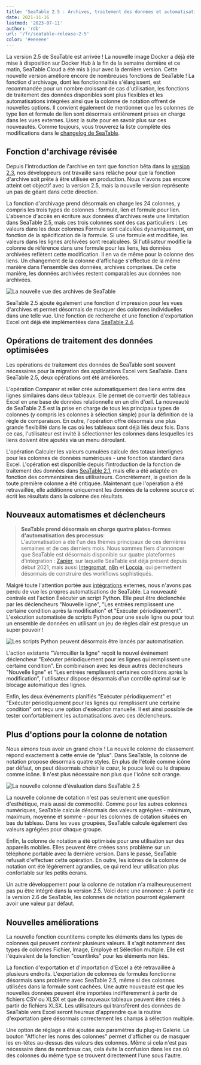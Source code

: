 ```yaml
---
title: 'SeaTable 2.5 : Archives, traitement des données et automatisations optimisés - SeaTable'
date: 2021-11-16
lastmod: '2023-07-11'
author: 'rdb'
url: '/fr/seatable-release-2-5'
color: '#eeeeee'
---
```


La version 2.5 de SeaTable est arrivée ! La nouvelle image Docker a déjà été mise à disposition sur Docker Hub à la fin de la semaine dernière et ce matin, SeaTable Cloud a été mis à jour avec la dernière version. Cette nouvelle version améliore encore de nombreuses fonctions de SeaTable ! La fonction d'archivage, dont les fonctionnalités s'élargissent, est recommandée pour un nombre croissant de cas d'utilisation, les fonctions de traitement des données disponibles sont plus flexibles et les automatisations intégrées ainsi que la colonne de notation offrent de nouvelles options. Il convient également de mentionner que les colonnes de type lien et formule de lien sont désormais entièrement prises en charge dans les vues externes. Lisez la suite pour en savoir plus sur ces nouveautés. Comme toujours, vous trouverez la liste complète des modifications dans le [changelog de SeaTable](/fr/docs/changelog/version-2-5/).

## Fonction d'archivage révisée

Depuis l'introduction de l'archive en tant que fonction bêta dans la [version 2.3](/fr/seatable-release-2-3/?lang=auto), nos développeurs ont travaillé sans relâche pour que la fonction d'archive soit prête à être utilisée en production. Nous n'avons pas encore atteint cet objectif avec la version 2.5, mais la nouvelle version représente un pas de géant dans cette direction.

La fonction d'archivage prend désormais en charge les 24 colonnes, y compris les trois types de colonnes : formule, lien et formule pour lien. L'absence d'accès en écriture aux données d'archives reste une limitation dans SeaTable 2.5, mais ces trois colonnes sont des cas particuliers : Les valeurs dans les deux colonnes Formule sont calculées dynamiquement, en fonction de la spécification de la formule. Si une formule est modifiée, les valeurs dans les lignes archivées sont recalculées. Si l'utilisateur modifie la colonne de référence dans une formule pour les liens, les données archivées reflètent cette modification. Il en va de même pour la colonne des liens. Un changement de la colonne d'affichage s'effectue de la même manière dans l'ensemble des données, archives comprises. De cette manière, les données archivées restent comparables aux données non archivées.

![La nouvelle vue des archives de SeaTable](https://seatable.io/wp-content/uploads/2021/11/archive-view.jpg)

SeaTable 2.5 ajoute également une fonction d'impression pour les vues d'archives et permet désormais de masquer des colonnes individuelles dans une telle vue. Une fonction de recherche et une fonction d'exportation Excel ont déjà été implémentées dans [SeaTable 2.4](/fr/seatable-release-2-4/?lang=auto).

## Opérations de traitement des données optimisées

Les opérations de traitement des données de SeaTable sont souvent nécessaires pour la migration des applications Excel vers SeaTable. Dans SeaTable 2.5, deux opérations ont été améliorées.

L'opération Comparer et relier crée automatiquement des liens entre des lignes similaires dans deux tableaux. Elle permet de convertir des tableaux Excel en une base de données relationnelle en un clin d'œil. La nouveauté de SeaTable 2.5 est la prise en charge de tous les principaux types de colonnes (y compris les colonnes à sélection simple) pour la définition de la règle de comparaison. En outre, l'opération offre désormais une plus grande flexibilité dans le cas où les tableaux sont déjà liés deux fois. Dans ce cas, l'utilisateur est invité à sélectionner les colonnes dans lesquelles les liens doivent être ajoutés via un menu déroulant.

L'opération Calculer les valeurs cumulées calcule des totaux interlignes pour les colonnes de données numériques - une fonction standard dans Excel. L'opération est disponible depuis l'introduction de la fonction de traitement des données dans [SeaTable 2.1](/fr/seatable-release-2-1/?lang=auto), mais elle a été adaptée en fonction des commentaires des utilisateurs. Concrètement, la gestion de la toute première colonne a été critiquée. Maintenant que l'opération a été retravaillée, elle additionne uniquement les données de la colonne source et écrit les résultats dans la colonne des résultats.

## Nouveaux automatismes et déclencheurs

> **SeaTable prend désormais en charge quatre plates-formes d'automatisation des processus**:  
> L'automatisation a été l'un des thèmes principaux de ces dernières semaines et de ces derniers mois. Nous sommes fiers d'annoncer que SeaTable est désormais disponible sur quatre plateformes d'intégration : [Zapier](https://zapier.com/apps/seatable/integrations), sur laquelle SeaTable est déjà présent depuis début 2021, mais aussi [Integromat](https://www.integromat.com/en/integrations/seatable), [n8n](https://n8n.io/integrations/n8n-nodes-base.seaTable) et [Locoia](https://www.locoia.com/connector/seatable-integration), qui permettent désormais de construire des workflows sophistiqués.

Malgré toute l'attention portée aux [intégrations](https://seatable.io/fr/integrations/) externes, nous n'avons pas perdu de vue les propres automatisations de SeaTable. La nouveauté centrale est l'action Exécuter un script Python. Elle peut être déclenchée par les déclencheurs "Nouvelle ligne", "Les entrées remplissent une certaine condition après la modification" et "Exécuter périodiquement". L'exécution automatisée de scripts Python pour une seule ligne ou pour tout un ensemble de données en utilisant un jeu de règles clair est presque un super pouvoir !

![Les scripts Python peuvent désormais être lancés par automatisation.](https://seatable.io/wp-content/uploads/2021/11/python-script-durch-automation-511x448.jpg)

L'action existante "Verrouiller la ligne" reçoit le nouvel événement déclencheur "Exécuter périodiquement pour les lignes qui remplissent une certaine condition". En combinaison avec les deux autres déclencheurs "Nouvelle ligne" et "Les entrées remplissent certaines conditions après la modification", l'utilisateur dispose désormais d'un contrôle optimal sur le blocage automatique des lignes.

Enfin, les deux événements planifiés "Exécuter périodiquement" et "Exécuter périodiquement pour les lignes qui remplissent une certaine condition" ont reçu une option d'exécution manuelle. Il est ainsi possible de tester confortablement les automatisations avec ces déclencheurs.

## Plus d'options pour la colonne de notation

Nous aimons tous avoir un grand choix ! La nouvelle colonne de classement répond exactement à cette envie de "plus". Dans SeaTable, la colonne de notation propose désormais quatre styles. En plus de l'étoile comme icône par défaut, on peut désormais choisir le cœur, le pouce levé ou le drapeau comme icône. Il n'est plus nécessaire non plus que l'icône soit orange.

![La nouvelle colonne d'évaluation dans SeaTable 2.5](https://seatable.io/wp-content/uploads/2021/11/Bewertungsspalte.jpg)

La nouvelle colonne de cotation n'est pas seulement une question d'esthétique, mais aussi de commodité. Comme pour les autres colonnes numériques, SeaTable calcule désormais des valeurs agrégées - minimum, maximum, moyenne et somme - pour les colonnes de cotation situées en bas du tableau. Dans les vues groupées, SeaTable calcule également des valeurs agrégées pour chaque groupe.

Enfin, la colonne de notation a été optimisée pour une utilisation sur des appareils mobiles. Elles peuvent être créées sans problème sur un téléphone portable avec la dernière version. Dans le passé, SeaTable refusait d'effectuer cette opération. En outre, les icônes de la colonne de notation ont été légèrement agrandies, ce qui rend leur utilisation plus confortable sur les petits écrans.

Un autre développement pour la colonne de notation n'a malheureusement pas pu être intégré dans la version 2.5. Voici donc une annonce : À partir de la version 2.6 de SeaTable, les colonnes de notation pourront également avoir une valeur par défaut.

## Nouvelles améliorations

La nouvelle fonction countitems compte les éléments dans les types de colonnes qui peuvent contenir plusieurs valeurs. Il s'agit notamment des types de colonnes Fichier, Image, Employé et Sélection multiple. Elle est l'équivalent de la fonction "countlinks" pour les éléments non liés.

La fonction d'exportation et d'importation d'Excel a été retravaillée à plusieurs endroits. L'exportation de colonnes de formules fonctionne désormais sans problème avec SeaTable 2.5, même si des colonnes utilisées dans la formule sont cachées. Une autre nouveauté est que les nouvelles données peuvent être importées indifféremment à partir de fichiers CSV ou XLSX et que de nouveaux tableaux peuvent être créés à partir de fichiers XLSX. Les utilisateurs qui transfèrent des données de SeaTable vers Excel seront heureux d'apprendre que la routine d'exportation gère désormais correctement les champs à sélection multiple.

Une option de réglage a été ajoutée aux paramètres du plug-in Galerie. Le bouton "Afficher les noms des colonnes" permet d'afficher ou de masquer les en-têtes au-dessus des valeurs des colonnes. Même si cela n'est pas nécessaire dans de nombreux cas, cela évite la confusion dans les cas où des colonnes du même type se trouvent directement l'une sous l'autre.
